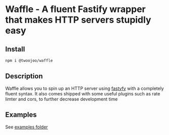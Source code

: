 # Waffle - A fluent Fastify wrapper that makes HTTP servers stupidly easy

## Install

```bash
npm i @twoojoo/waffle
```

## Description

Waffle allows you to spin up an HTTP server using [fastyfy](https://github.com/fastify/fastify) with a completely fluent syntax. It also comes shipped with some useful plugins such as rate limter and cors, to further decrease development time

## Examples

See [examples folder](./examples)
